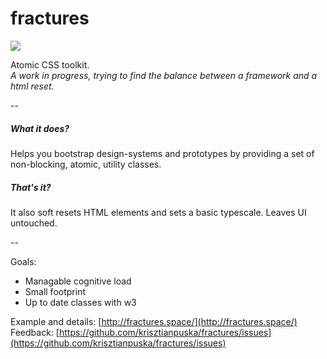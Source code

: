 # fractures

![](https://travis-ci.org/krisztianpuska/fractures.svg)

Atomic CSS toolkit.  
*A work in progress, trying to find the balance between a framework and a html reset.*

-- 

##### What it does?
Helps you bootstrap design-systems and prototypes by providing a set of non-blocking, atomic, utility classes.

##### That's it?
It also soft resets HTML elements and sets a basic typescale. Leaves UI untouched.

--

Goals:
- Managable cognitive load
- Small footprint
- Up to date classes with w3

Example and details: [http://fractures.space/](http://fractures.space/)  
Feedback: [https://github.com/krisztianpuska/fractures/issues](https://github.com/krisztianpuska/fractures/issues)
